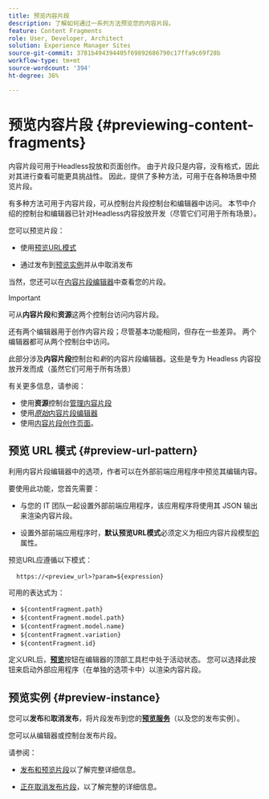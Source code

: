 ```yaml
---
title: 预览内容片段
description: 了解如何通过一系列方法预览您的内容片段。
feature: Content Fragments
role: User, Developer, Architect
solution: Experience Manager Sites
source-git-commit: 3781b494394405f69892686790c17ffa9c69f28b
workflow-type: tm+mt
source-wordcount: '394'
ht-degree: 36%

---
```


# 预览内容片段 {#previewing-content-fragments}

内容片段可用于Headless投放和页面创作。 由于片段只是内容，没有格式，因此对其进行查看可能更具挑战性。 因此，提供了多种方法，可用于在各种场景中预览片段。

有多种方法可用于内容片段，可从控制台片段控制台和编辑器中访问。 本节中介绍的控制台和编辑器已针对Headless内容投放开发（尽管它们可用于所有场景）。

您可以预览片段：

* 使用[预览URL模式](#preview-url-pattern)

* 通过发布到[预览实例](#preview-instance)并从中取消发布

<!--
* with a HTML template, using **[Preview]()** from the Content Fragments console
-->

当然，您还可以在[内容片段编辑器](/help/sites-cloud/administering/content-fragments/authoring.md)中查看您的片段。

>[!IMPORTANT]
>
>可从&#x200B;**内容片段**&#x200B;和&#x200B;**资源**&#x200B;这两个控制台访问内容片段。
>
>还有两个编辑器用于创作内容片段；尽管基本功能相同，但存在一些差异。 两个编辑器都可从两个控制台中访问。
>
>此部分涉及&#x200B;**内容片段**&#x200B;控制台和&#x200B;*新*&#x200B;的内容片段编辑器。这些是专为 Headless 内容投放开发而成（虽然它们可用于所有场景）
>
>有关更多信息，请参阅：
>
>* 使用&#x200B;**资源**&#x200B;控制台[管理内容片段](/help/assets/content-fragments/content-fragments-managing.md)
>* 使用&#x200B;[*原始*&#x200B;内容片段编辑器](/help/assets/content-fragments/content-fragments-variations.md)
>* 使用[内容片段创作页面](/help/sites-cloud/authoring/fragments/content-fragments.md)。

## 预览 URL 模式 {#preview-url-pattern}

利用内容片段编辑器中的选项，作者可以在外部前端应用程序中预览其编辑内容。

要使用此功能，您首先需要：

* 与您的 IT 团队一起设置外部前端应用程序，该应用程序将使用其 JSON 输出来渲染内容片段。

* 设置外部前端应用程序时，**默认预览URL模式**&#x200B;必须定义为相应内容片段模型[的](/help/sites-cloud/administering/content-fragments/managing-content-fragment-models.md#model-properties)属性。

预览URL应遵循以下模式：

    `https://<preview_url>?param=${expression}`

可用的表达式为：

* `${contentFragment.path}`
* `${contentFragment.model.path}`
* `${contentFragment.model.name}`
* `${contentFragment.variation}`
* `${contentFragment.id}`

定义URL后，**[预览](/help/sites-cloud/administering/content-fragments/authoring.md#preview-content-fragment)**&#x200B;按钮在编辑器的顶部工具栏中处于活动状态。 您可以选择此按钮来启动外部应用程序（在单独的选项卡中）以渲染内容片段。

## 预览实例 {#preview-instance}

您可以&#x200B;**发布**&#x200B;和&#x200B;**取消发布**，将片段发布到您的&#x200B;**[预览服务](/help/headless/deployment/architecture.md)**（以及您的发布实例）。

您可以从编辑器或控制台发布片段。

请参阅：

* [发布和预览片段](/help/sites-cloud/administering/content-fragments/managing.md#publishing-and-previewing-a-fragment)以了解完整详细信息。

* [正在取消发布片段](/help/sites-cloud/administering/content-fragments/managing.md#unpublishing-a-fragment)，以了解完整的详细信息。

<!--
## Preview based on a HTML Template {#preview-based-on-a-html-template}

The Content Fragment console provides a **Preview** option for every fragment.

The icon can be selected to open a dialog that represents the fragment based on a HTML template. You can use the default template, or develop and load your own.
-->
